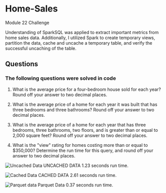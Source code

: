 # Home-Sales

Module 22 Challenge 
 
 Understanding of SparkSQL was applied to extract important metrics from home sales data. Additionally, I utilized Spark to create temporary views, partition the data, cache and uncache a temporary table, and verify the successful uncaching of the table.

## Questions

### The following questions were solved in code 

1. What is the average price for a four-bedroom house sold for each year? Round off your answer to two decimal places.

2. What is the average price of a home for each year it was built that has three bedrooms and three bathrooms? Round off your answer to two decimal places.

3. What is the average price of a home for each year that has three bedrooms, three bathrooms, two floors, and is greater than or equal to 2,000 square feet? Round off your answer to two decimal places.

4. What is the "view" rating for homes costing more than or equal to $350,000? Determine the run time for this query, and round off your answer to two decimal places.

![Uncached Data](https://github.com/ShankarM93/Home-Sales/assets/120356304/559e9848-9ba9-48fa-8bc9-3bd1ce49fac9) 
UNCACHED DATA 1.23 seconds run time. 









![Cached Data](https://github.com/ShankarM93/Home-Sales/assets/120356304/f1f67470-ed0c-4aed-b561-071e637b2843) 
CACHED DATA 2.61 seconds run time.










![Parquet data](https://github.com/ShankarM93/Home-Sales/assets/120356304/9d2d142d-a6c7-4719-babd-918030c33cc2) 
Parquet Data 0.37 seconds run time. 


